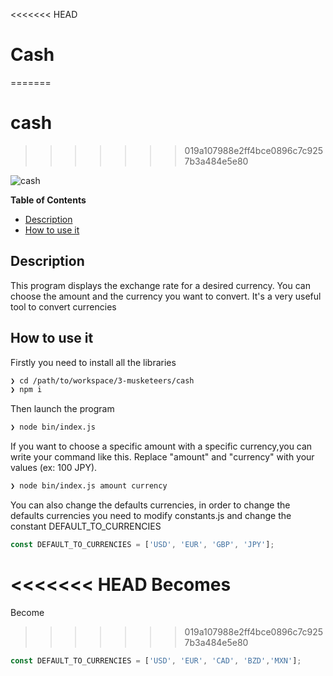 <<<<<<< HEAD
# Cash
=======
# cash
>>>>>>> 019a107988e2ff4bce0896c7c9257b3a484e5e80


![cash](https://source.unsplash.com/WVUrbhWtRNM/800x600)

<!-- START doctoc generated TOC please keep comment here to allow auto update -->
<!-- DON'T EDIT THIS SECTION, INSTEAD RE-RUN doctoc TO UPDATE -->
**Table of Contents**

- [Description](#-description)
- [How to use it](#-how-use-it)

## Description

This program displays the exchange rate for a desired currency. You can choose the amount and the currency you want to convert. It's a very useful tool to convert currencies


## How to use it

Firstly you need to install all the libraries
```sh
❯ cd /path/to/workspace/3-musketeers/cash
❯ npm i
```

Then launch the program
```sh
❯ node bin/index.js
```

If you want to choose a specific amount with a specific currency,you can write your command like this. Replace "amount" and "currency" with your values (ex: 100 JPY).
```sh
❯ node bin/index.js amount currency
```

You can also change the defaults currencies, in order to change the defaults currencies you need to modify constants.js and change the constant DEFAULT_TO_CURRENCIES

```javascript
const DEFAULT_TO_CURRENCIES = ['USD', 'EUR', 'GBP', 'JPY'];
```
<<<<<<< HEAD
Becomes
=======
Become
>>>>>>> 019a107988e2ff4bce0896c7c9257b3a484e5e80
```javascript
const DEFAULT_TO_CURRENCIES = ['USD', 'EUR', 'CAD', 'BZD','MXN'];
```
